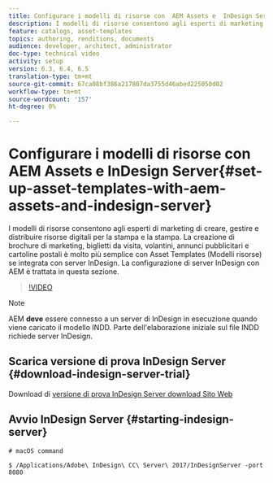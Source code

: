 ```yaml
---
title: Configurare i modelli di risorse con  AEM Assets e  InDesign Server
description: I modelli di risorse consentono agli esperti di marketing di creare, gestire e distribuire risorse digitali per la stampa e la stampa. La creazione di brochure di marketing, biglietti da visita, volantini, annunci pubblicitari e cartoline postali è molto più semplice con Asset Templates (Modelli risorse) se integrata con  server InDesign. La configurazione di  server InDesign con AEM è trattata in questa sezione.
feature: catalogs, asset-templates
topics: authoring, renditions, documents
audience: developer, architect, administrator
doc-type: technical video
activity: setup
version: 6.3, 6.4, 6.5
translation-type: tm+mt
source-git-commit: 67ca08bf386a217807da3755d46abed225050d02
workflow-type: tm+mt
source-wordcount: '157'
ht-degree: 0%

---
```



# Configurare i modelli di risorse con  AEM Assets e  InDesign Server{#set-up-asset-templates-with-aem-assets-and-indesign-server}

I modelli di risorse consentono agli esperti di marketing di creare, gestire e distribuire risorse digitali per la stampa e la stampa. La creazione di brochure di marketing, biglietti da visita, volantini, annunci pubblicitari e cartoline postali è molto più semplice con Asset Templates (Modelli risorse) se integrata con  server InDesign. La configurazione di  server InDesign con AEM è trattata in questa sezione.

>[!VIDEO](https://video.tv.adobe.com/v/17069/?quality=9&learn=on)

>[!NOTE]
>
>AEM **deve** essere connesso a un server di InDesign  in esecuzione quando viene caricato il modello INDD. Parte dell&#39;elaborazione iniziale sul file INDD richiede  server InDesign.

## Scarica  versione di prova InDesign Server {#download-indesign-server-trial}

Download di [ versione di prova InDesign Server download Sito Web](https://www.adobe.com/devnet/indesign/indesign-server-trial-downloads.html)

## Avvio  InDesign Server {#starting-indesign-server}

```shell
# macOS command

$ /Applications/Adobe\ InDesign\ CC\ Server\ 2017/InDesignServer -port 8080
```
